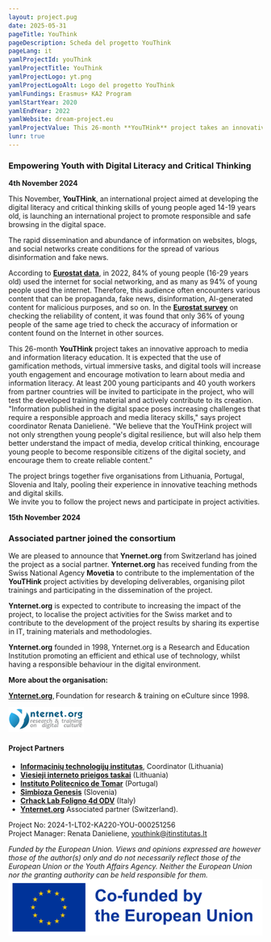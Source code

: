 ```yaml
---
layout: project.pug
date: 2025-05-31
pageTitle: YouThink
pageDescription: Scheda del progetto YouThink
pageLang: it
yamlProjectId: youThink
yamlProjectTitle: YouThink
yamlProjectLogo: yt.png
yamlProjectLogoAlt: Logo del progetto YouThink
yamlFundings: Erasmus+ KA2 Program
yamlStartYear: 2020
yamlEndYear: 2022
yamlWebsite: dream-project.eu
yamlProjectValue: This 26-month **YouTHink** project takes an innovative approach to media and information literacy education. It is expected that the use of gamification methods, virtual immersive tasks, and digital tools will increase youth engagement and encourage motivation to learn about media and information literacy. At least 200 young participants and 40 youth workers from partner countries will be invited to participate in the project, who will test the developed training material and actively contribute to its creation. 
lunr: true
---
```

		 	 	 		  
### **Empowering Youth with Digital Literacy and Critical Thinking**	

**4th November 2024**

This November, **YouTHink**, an international project aimed at developing the digital literacy and critical thinking skills of young people aged 14-19 years old, is launching an international project to promote responsible and safe browsing in the digital space.		

The rapid dissemination and abundance of information on websites, blogs, and social networks create conditions for the spread of various disinformation and fake news.				

According to [**Eurostat data**](https://ec.europa.eu/eurostat/web/products-eurostat-news/w/ddn-20230714-1), in 2022, 84% of young people (16-29 years old) used the internet for social networking, and as many as 94% of young people used the internet. Therefore, this audience often encounters various content that can be propaganda, fake news, disinformation, AI-generated content for malicious purposes, and so on. In the [**Eurostat survey**](https://ec.europa.eu/eurostat/web/products-eurostat-news/w/ddn-20240529-3) on checking the reliability of content, it was found that only 36% of young people of the same age tried to check the accuracy of information or content found on the Internet in other sources.

This 26-month **YouTHink** project takes an innovative approach to media and information literacy education. It is expected that the use of gamification methods, virtual immersive tasks, and digital tools will increase youth engagement and encourage motivation to learn about media and information literacy. At least 200 young participants and 40 youth workers from partner countries will be invited to participate in the project, who will test the developed training material and actively contribute to its creation.  
"Information published in the digital space poses increasing challenges that require a responsible approach and media literacy skills," says project coordinator Renata Danielienė. "We believe that the YouTHink project will not only strengthen young people's digital resilience, but will also help them better understand the impact of media, develop critical thinking, encourage young people to become responsible citizens of the digital society, and encourage them to create reliable content."  
				  
The project brings together five organisations from Lithuania, Portugal, Slovenia and Italy, pooling their experience in innovative teaching methods and digital skills.  
We invite you to follow the project news and participate in project activities.  

**15th November 2024**   

### **Associated partner joined the consortium** 

We are pleased to announce that **Ynernet.org** from Switzerland has joined the project as a social partner. **Ynternet.org** has received funding from the Swiss National Agency **Movetia** to contribute to the implementation of the **YouTHink** project activities by developing deliverables, organising pilot trainings and participating in the dissemination of the project.   

**Ynternet.org** is expected to contribute to increasing the impact of the project, to localise the project activities for the Swiss market and to contribute to the development of the project results by sharing its expertise in IT, training materials and methodologies.   

**Ynternet.org** founded in 1998, Ynternet.org is a Research and Education Institution promoting an efficient and ethical use of technology, whilst having a responsible behaviour in the digital environment.   

**More about the organisation:** 

[**Ynternet.org**](http://www.ynternet.org/), Foundation for research & training on eCulture since 1998.   

![Ynternet.org](<../../../assets/media/graphics/partners/ynternet.png>)
			
#### **Project Partners**

- [**Informacinių technologijų institutas**](http://www.itinstitutas.lt/), Coordinator (Lithuania) 
- [**Viesieji interneto prieigos taskai**](http://www.vipt.lt/) (Lithuania)
- [**Instituto Politecnico de Tomar**](http://www.ipt.pt/) (Portugal) 
- [**Simbioza Genesis**](http://www.simbioza.eu/) (Slovenia) 
- [**Crhack Lab Foligno 4d ODV**](https://crowddreaminganew.world/) (Italy)  
- [**Ynternet.org**](https://ynternet.org/) Associated partner (Switzerland).  
  							  
Project No: 2024-1-LT02-KA220-YOU-000251256  
Project Manager: Renata Danieliene, 
[youthink@itinstitutas.lt](mailto:youthink@itinstitutas.lt)
   	
*Funded by the European Union. Views and opinions expressed are however those of the author(s) only and do not necessarily reflect those of the European Union or the Youth Affairs Agency. Neither the European Union nor the granting authority can be held responsible for them.*      
![European Union logo](<../../../assets/media/graphics/logos/eu-logo.png>)